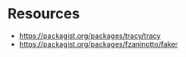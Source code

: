 # Resources

- https://packagist.org/packages/tracy/tracy
- https://packagist.org/packages/fzaninotto/faker